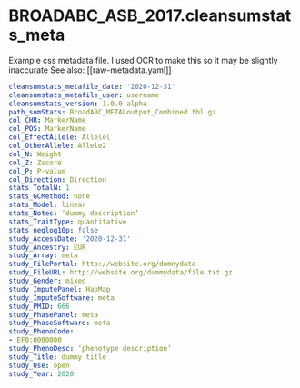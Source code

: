 # BROADABC_ASB_2017.cleansumstats_meta
Example css metadata file.
I used OCR to make this so it may be slightly inaccurate
See also: [[raw-metadata.yaml]]

``` yaml
cleansumstats_metafile_date: '2020-12-31' 
cleansumstats_metafile_user: username 
cleansumstats_version: 1.0.0-alpha
path_sumStats: BroadABC_METALoutput_Combined.tbl.gz 
col_CHR: MarkerName
col_POS: MarkerName 
col_EffectAllele: Allelel
col_OtherAllele: Allele2
col_N: Weight
col_Z: Zscore
col_P: P-value
col_Direction: Direction
stats TotalN: 1
stats_GCMethod: none
stats_Model: linear
stats_Notes: ‘dummy description’
stats_TraitType: quantitative
stats_neglog10p: false
study_AccessDate: '2020-12-31'
study_Ancestry: EUR
study_Array: meta
study_FilePortal: http://website.org/dumnydata 
study_FileURL: http://website.org/dummydata/file.txt.gz 
study_Gender: mixed
study_ImputePanel: HapMap
study_ImputeSoftware: meta
study_PMID: 666
study_PhasePanel: meta
study_PhaseSoftware: meta
study_PhenoCode:
- EF0:0000000
study_PhenoDesc: ‘phenotype description’ 
study_Title: dummy title
study_Use: open
study_Year: 2020
```